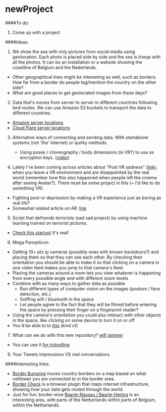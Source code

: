 # newProject

####To do:
1. Come up with a project

####Ideas:
1. We show the sea with only pictures from social media using geolocation. Each photo is placed side by side and the sea is lineup with all the photos. It can be an installation or a website showing the coastline of Belgium and the Nederlands.

  * Other geographical lines might be interesting as well, such as borders. How far from a border do people tag/mention the country on the other side?
  * What are good places to get geolocated images from these days?

2. Data that's moves from server to server in different countries following bird routes. We can use Amazon S3 buckets to transport the data to different countries.
  * [Amazon server locations](https://aws.amazon.com/about-aws/global-infrastructure/)
  * [Cloud Flare server locations](https://www.cloudflare.com/network/)

3. Alternative ways of connecting and sending data. With standalone systems (not 'the' internet) or quirky methods.
   * Using poses / choreography / body dimensions (in VR?) to use as encryption keys. ([video](https://youtu.be/cnFBM58UOYM?t=5m5s))

4. Lately I've been coming across articles about "Post VR sadness" ([link](https://www.theatlantic.com/technology/archive/2016/12/post-vr-sadness/511232/?single_page=true)), when you leave a VR environment and are disappointed by the real world (remember how this also happened when people left the cinema after seeing Avatar?). There must be some project in this (+ I'd like to do something VR).
  * Fighting post-vr depression by making a VR experience just as boring as real life?
  * Somewhat related article on AR: [link](http://www.wired.co.uk/article/augmented-reality-environments)

5. Script that defriends terrorists (sad sad project) by using machine learning trained on terrorist pictures.
  * [Check this startup!](http://www.faception.com/) It's real!

6. Mega Panopticon
  * Getting 10+ ptz ip cameras (possibly ones with known backdoors?) and placing them so that they can see each other. By checking their orientation you should be able to make it so that clicking on a camera in one video feed makes you jump to that camera's feed.
  * Placing the cameras around a room lets you view whatever is happening from every possible angle and with different zoom levels
  * Combine with as many ways to gather data as possible
  	* Run different types of computer vision on the images (posture / face detection, etc.)
    * Sniffing wifi / bluetooth in the space
    * Let people agree to the fact that they will be filmed before entering the space by pressing their finger on a fingerprint reader?
  * Using the camera's orientation you could also interact with other objects in the space, like clicking on some device to turn it on or off
  * You'd be able to to [this](https://www.youtube.com/watch?v=qHepKd38pr00) (kind of)

7. What can we do with this new repository? [wifi jammer](https://github.com/DanMcInerney/wifijammer)
  * You can use it [for rickrolling](https://www.wired.com/2014/07/rickroll-innocent-televisions-with-this-google-chromecast-hack/)

8. Your Tweets impressions VS real conversations


####Interesting links:
* [Border Bumping](http://borderbumping.net/) moves country borders on a map based on what celltower you are connected to in the border area.
* [Border Check](http://roelof.info/projects/(2013)Border_Check/) is a browser plugin that maps internet infrastructure, showing how your data gets routed through the world.
* Just for fun: border-wise [Baarle-Nassau / Baarle-Hertog](https://www.google.nl/maps/@51.4362036,4.9338757,14z) is an interesting area, with parts of the Netherlands within parts of Belgium, within the Netherlands.
